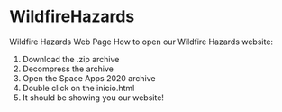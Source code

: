 # WildfireHazards
Wildfire Hazards Web Page
How to open our Wildfire Hazards website:
1. Download the .zip archive
2. Decompress the archive
3. Open the Space Apps 2020 archive
4. Double click on the inicio.html 
5. It should be showing you our website!
